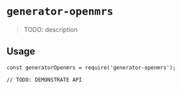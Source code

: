 # `generator-openmrs`

> TODO: description

## Usage

```
const generatorOpenmrs = require('generator-openmrs');

// TODO: DEMONSTRATE API
```
